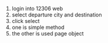 1. login into 12306 web
2. select departure city and destination
3. click select
4. one is simple method
5. the other is used page object
